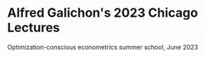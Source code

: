# Alfred Galichon's 2023 Chicago Lectures
Optimization-conscious econometrics summer school, June 2023
